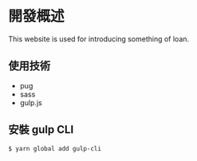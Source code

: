 # 開發概述
This website is used for introducing something of loan.

## 使用技術
- pug
- sass
- gulp.js

## 安裝 gulp CLI
```
$ yarn global add gulp-cli
```